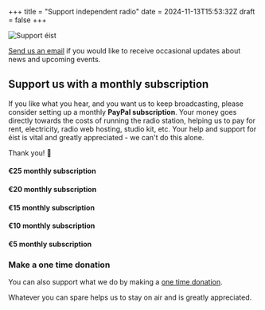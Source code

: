 +++
title = "Support independent radio"
date = 2024-11-13T15:53:32Z
draft = false
+++

<div class="artist">
    <div class="artist-image-container">
        <img src="images/support-1024x1024.jpeg" alt="Support éist" class="artist-image">
    </div>
</div>

[Send us an email](mailto:info@eist.radio?subject=I'd%20like%20to%20receive%20occasional%20emails%20from%20éist&body=Thanks! "I'd like to receive occasional updates about éist and upcoming events") if you would like to receive occasional updates about news and upcoming events.

## Support us with a monthly subscription

If you like what you hear, and you want us to keep broadcasting, please consider setting up a monthly **PayPal subscription**.
Your money goes directly towards the costs of running the radio station, helping us to pay for rent, electricity, radio web hosting, studio kit, etc.
Your help and support for éist is vital and greatly appreciated - we can't do this alone.

Thank you! 🤟

<script src="https://www.paypal.com/sdk/js?client-id=Adk-qQ6gWzOPrhHNH4t17wDcW0kcNfGTU1aopr_7-ly-Ldiz03Sh5i5Vc77cZwS5RAyLDxS-u6GqsQKn&vault=true&intent=subscription" data-sdk-integration-source="button-factory">
</script>

#### €25 monthly subscription

<!-- €25 -->
<div id="paypal-button-container-P-6FT77188G00234201M5QWIPA" class="pp"></div>

<script>
  paypal.Buttons({
      style: {
          shape: 'rect',
          color: 'black',
          layout: 'horizontal',
          tagline: false,
          label: 'subscribe'
      },
      createSubscription: function(data, actions) {
        return actions.subscription.create({
          /* Creates the subscription */
          plan_id: 'P-6FT77188G00234201M5QWIPA'
        });
      },
      onApprove: function(data, actions) {
        alert(data.subscriptionID); // You can add optional success message for the subscriber here
      }
  }).render('#paypal-button-container-P-6FT77188G00234201M5QWIPA'); // Renders the PayPal button
</script>

#### €20 monthly subscription

<!-- €20 -->
<div id="paypal-button-container-P-68M300014D406603RM5QWH3Y" class="pp"></div>

<script>
  paypal.Buttons({
      style: {
          shape: 'rect',
          color: 'black',
          layout: 'horizontal',
          tagline: false,
          label: 'subscribe'
      },
      createSubscription: function(data, actions) {
        return actions.subscription.create({
          /* Creates the subscription */
          plan_id: 'P-68M300014D406603RM5QWH3Y'
        });
      },
      onApprove: function(data, actions) {
        alert(data.subscriptionID); // You can add optional success message for the subscriber here
      }
  }).render('#paypal-button-container-P-68M300014D406603RM5QWH3Y'); // Renders the PayPal button
</script>

#### €15 monthly subscription

<!-- €15 -->
<div id="paypal-button-container-P-9C680684FB4914228M5QWHKI" class="pp"></div>

<script>
  paypal.Buttons({
      style: {
          shape: 'rect',
          color: 'black',
          layout: 'horizontal',
          tagline: false,
          label: 'subscribe'
      },
      createSubscription: function(data, actions) {
        return actions.subscription.create({
          /* Creates the subscription */
          plan_id: 'P-9C680684FB4914228M5QWHKI'
        });
      },
      onApprove: function(data, actions) {
        alert(data.subscriptionID); // You can add optional success message for the subscriber here
      }
  }).render('#paypal-button-container-P-9C680684FB4914228M5QWHKI'); // Renders the PayPal button
</script>

#### €10 monthly subscription

<!-- €10 -->
<div id="paypal-button-container-P-91H63288A7013042MM5QWGYQ" class="pp"></div>

<script>
  paypal.Buttons({
      style: {
          shape: 'rect',
          color: 'black',
          layout: 'horizontal',
          tagline: false,
          label: 'subscribe'
      },
      createSubscription: function(data, actions) {
        return actions.subscription.create({
          /* Creates the subscription */
          plan_id: 'P-91H63288A7013042MM5QWGYQ'
        });
      },
      onApprove: function(data, actions) {
        alert(data.subscriptionID); // You can add optional success message for the subscriber here
      }
  }).render('#paypal-button-container-P-91H63288A7013042MM5QWGYQ'); // Renders the PayPal button
</script>

#### €5 monthly subscription

<!-- €5 -->
<div id="paypal-button-container-P-7SS93634TC7532301M5QWF5A" class="pp"></div>

<script>
  paypal.Buttons({
      style: {
          shape: 'rect',
          color: 'black',
          layout: 'horizontal',
          tagline: false,
          label: 'subscribe'
      },
      createSubscription: function(data, actions) {
        return actions.subscription.create({
          /* Creates the subscription */
          plan_id: 'P-7SS93634TC7532301M5QWF5A'
        });
      },
      onApprove: function(data, actions) {
        alert(data.subscriptionID); // You can add optional success message for the subscriber here
      }
  }).render('#paypal-button-container-P-7SS93634TC7532301M5QWF5A'); // Renders the PayPal button
</script>

### Make a one time donation

You can also support what we do by making a [one time donation](https://www.paypal.com/ncp/payment/25VW6TA5ZNS6C).

Whatever you can spare helps us to stay on air and is greatly appreciated.
